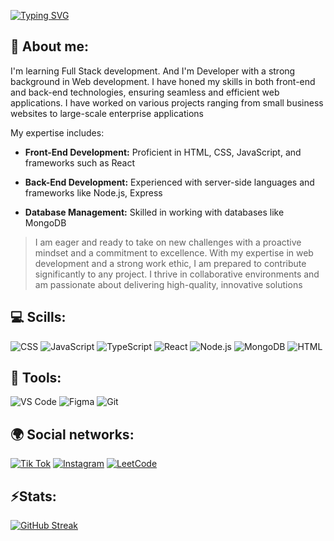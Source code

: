 <a align="center" href="https://git.io/typing-svg"><img src="https://readme-typing-svg.demolab.com?font=Fira+Code&size=26&pause=1000&color=EDA42A&background=FFFFFF00&vCenter=true&random=false&width=435&lines=Hello+there!;My+name+is+Baga!;I+am+a+Full+Stack+Developer!" alt="Typing SVG" /></a>

## 💬 About me:                                                   
I'm learning Full Stack development. And I'm Developer with a strong background in Web development. I have honed my skills in both front-end and back-end technologies, ensuring seamless and efficient web applications. I have worked on various projects ranging from small business websites to large-scale enterprise applications<br> 
                                                                                                                                               
My expertise includes:
- **Front-End Development:** Proficient in HTML, CSS, JavaScript, and frameworks such as React
                              
- **Back-End Development:** Experienced with server-side languages and frameworks like Node.js, Express
                                                 
- **Database Management:** Skilled in working with databases like MongoDB

                                                                                                         
> I am eager and ready to take on new challenges with a proactive mindset and a commitment to excellence. With my expertise in web development and a strong work ethic, I am prepared to contribute significantly to  any project. I thrive in collaborative environments and am passionate about delivering high-quality, innovative solutions                                 
                                                                                                                                                                                                                     
## 💻 Scills:       
![CSS](https://img.shields.io/badge/CSS-0081CB?&style=for-the-badge&logo=css3&logoColor=white)
![JavaScript](https://img.shields.io/badge/JavaScript-F7DF1E?style=for-the-badge&logo=javascript&logoColor=black)
![TypeScript](https://img.shields.io/badge/TypeScript-007ACC?style=for-the-badge&logo=typescript&logoColor=white)
![React](https://img.shields.io/badge/React-20232A?style=for-the-badge&logo=react&logoColor=61DAFB)
![Node.js](https://img.shields.io/badge/Node.js-43853D?style=for-the-badge&logo=node.js&logoColor=white)
![MongoDB](https://img.shields.io/badge/MongoDB-4EA94B?style=for-the-badge&logo=mongodb&logoColor=white)
![HTML](https://img.shields.io/badge/HTML-CA4245?style=for-the-badge&logo=html5&logoColor=white)

## 🔨 Tools:
![VS Code](https://img.shields.io/badge/Visual_Studio_Code-0078D4?style=for-the-badge&logo=visual%20studio%20code&logoColor=white)
![Figma](https://img.shields.io/badge/Figma-F24E1E?style=for-the-badge&logo=figma&logoColor=white)
![Git](https://img.shields.io/badge/GIT-E44C30?style=for-the-badge&logo=git&logoColor=white)

## 🌍 Social networks: 
[![Tik Tok](https://img.shields.io/badge/TikTok-000000?style=for-the-badge&logo=tiktok&logoColor=white)](https://tiktok.com/@bagaprog)
[![Instagram](https://img.shields.io/badge/Instagram-E4405F?style=for-the-badge&logo=instagram&logoColor=white)](https://www.instagram.com/bakzhan.baken/)
[![LeetCode](https://img.shields.io/badge/-LeetCode-FFA116?style=for-the-badge&logo=LeetCode&logoColor=black)](https://leetcode.com/profile/BagaProg)

## ⚡Stats:
[![GitHub Streak](https://streak-stats.demolab.com?user=BagaProg&theme=dark&hide_border=true)](https://git.io/streak-stats)
